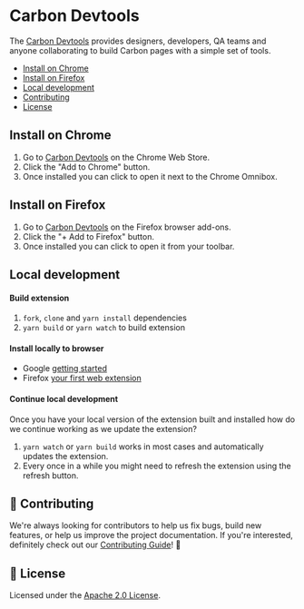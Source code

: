 # Carbon Devtools

The [Carbon Devtools](http://ibm.biz/carbon-devtools) provides designers, developers, QA teams and anyone collaborating to build Carbon pages with a simple set of tools.

 * [Install on Chrome](#chrome-web-store)
 * [Install on Firefox](#firefox-browser-add-ons)
 * [Local development](#local-development)
 * [Contributing](#-contributing)
 * [License](#-license)

## Install on Chrome

1. Go to [Carbon Devtools](http://ibm.biz/carbon-devtools-chrome) on the Chrome Web Store.
2. Click the "Add to Chrome" button.
3. Once installed you can click to open it next to the Chrome Omnibox.

## Install on Firefox

1. Go to [Carbon Devtools](http://ibm.biz/carbon-devtools-firefox) on the Firefox browser add-ons.
2. Click the "+ Add to Firefox" button.
3. Once installed you can click to open it from your toolbar.

## Local development

#### Build extension
1. `fork`, `clone` and `yarn install` dependencies
2. `yarn build` or `yarn watch` to build extension

#### Install locally to browser
* Google [getting started](https://developer.chrome.com/extensions/getstarted#manifest)
* Firefox [your first web extension](https://developer.mozilla.org/en-US/docs/Mozilla/Add-ons/WebExtensions/Your_first_WebExtension#Trying_it_out)

#### Continue local development

Once you have your local version of the extension built and installed how do we continue working as we update the extension?

1. `yarn watch` or `yarn build` works in most cases and automatically updates the extension.
2. Every once in a while you might need to refresh the extension using the refresh button.

## 🙌 Contributing

We're always looking for contributors to help us fix bugs, build new features,
or help us improve the project documentation. If you're interested, definitely
check out our [Contributing Guide](/.github/CONTRIBUTING.md)! 👀

## 📝 License

Licensed under the [Apache 2.0 License](/LICENSE).
